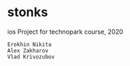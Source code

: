 # stonks
ios Project for technopark course, 2020

```
Erokhin Nikita
Alex Zakharov
Vlad Krivozubov
```
